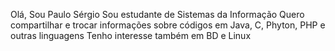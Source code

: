 Olá, Sou Paulo Sérgio
Sou estudante de Sistemas da Informação
Quero compartilhar e trocar informações sobre códigos em Java, C, Phyton, PHP e outras linguagens
Tenho interesse também em BD e Linux

<!---
paulssantos/paulssantos is a ✨ special ✨ repository because its `README.md` (this file) appears on your GitHub profile.
You can click the Preview link to take a look at your changes.
--->
